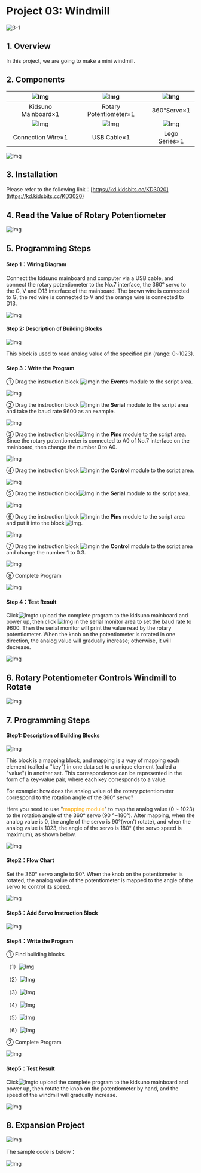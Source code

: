 # Project 03: Windmill

![3-1](./media/3-1.png)

## 1. Overview
In this project, we are going to make a mini windmill.

## 2. Components

|![Img](../media/kidsuno.png)|![Img](../media/Rotary.png)|![Img](../media/360.png)|
| :--: | :--: | :--: |
|Kidsuno Mainboard×1|Rotary Potentiometer×1|360°Servo×1|
|![Img](../media/Connection.png)|![Img](../media/USB.png)|![Img](../media/Lego11.png)| 
|Connection Wire×1|USB Cable×1| Lego Series×1 | 

![Img](../media/3-2.png)

## 3. Installation 

Please refer to the following link：[https://kd.kidsbits.cc/KD3020](https://kd.kidsbits.cc/KD3020)

## 4. Read the Value of Rotary Potentiometer

![Img](../media/3-17.png)

## 5. Programming Steps

#### Step 1：Wiring Diagram

Connect the kidsuno mainboard and computer via a USB cable, and connect the rotary potentiometer to the No.7 interface, the 360° servo to the G, V and D13 interface of the mainboard. The brown wire is connected to G, the red wire is connected to V and the orange wire is connected to D13.

![Img](../media/3-DD.png)

#### Step 2: Description of Building Blocks

![Img](../media/Z34.png)

This block is used to read analog value of the specified pin (range: 0~1023).

#### Step 3：Write the Program

① Drag the instruction block ![Img](../media/16.png)in the **Events** module to the script area.

![Img](../media/17.png)

② Drag the instruction block ![Img](../media/28.png)in the **Serial** module to the script area and take the baud rate 9600 as an example.

![Img](../media/29.png)

③ Drag the instruction block![Img](../media/30.png) in the **Pins** module to the script area. Since the rotary potentiometer is connected to A0 of No.7 interface on the mainboard, then change the number 0 to A0.

![Img](../media/Z31.png)

④ Drag the instruction block  ![Img](../media/27.png)in the **Control** module to the script area.

![Img](../media/Z32.png)

⑤ Drag the instruction block![Img](../media/33.png) in the **Serial** module to the script area.

![Img](../media/Z33.png)

⑥ Drag the instruction block ![Img](../media/Z34.png)in the **Pins** module to the script area and put it into the block ![Img](../media/33.png).

![Img](../media/Z35.png)

⑦ Drag the instruction block ![Img](../media/26.png)in the **Control** module to the script area and change the number 1 to 0.3.

![Img](../media/Z36.png)

⑧ Complete Program

![Img](../media/Z37.png)

#### Step 4：Test Result

Click![Img](../media/19.png)to upload the complete program to the kidsuno mainboard and power up, then  click ![Img](../media/38.png) in the serial monitor area to set the baud rate to 9600. Then the serial monitor will print the value read by the rotary potentiometer. When the knob on the potentiometer is rotated in one direction, the analog value will gradually increase; otherwise, it will decrease.

![Img](../media/Z38.png)

## 6. Rotary Potentiometer Controls Windmill to Rotate

![Img](../media/3-18.png)

## 7. Programming Steps

#### Step1: Description of Building Blocks

![Img](../media/Z39.png)

This block is a mapping block, and mapping is a way of mapping each element (called a "key") in one data set to a unique element (called a "value") in another set. This correspondence can be represented in the form of a key-value pair, where each key corresponds to a value.

For example: how does the analog value of the rotary potentiometer correspond to the rotation angle of the 360° servo?

Here you need to use "<span style="color: rgb(255, 169, 0);">mapping module</span>" to map the analog value (0 ~ 1023) to the rotation angle of the 360° servo (90 °~180°). After mapping, when the analog value is 0, the angle of the servo is 90°(won't rotate), and when the analog value is 1023, the angle of the servo is 180° ( the servo speed is maximum), as shown below.

![Img](../media/3-19.jpg)

#### Step2：Flow Chart

Set the 360° servo angle to 90°. When the knob on the potentiometer is rotated, the analog value of the potentiometer is mapped to the angle of the servo to control its speed.

![Img](../media/Z40.png)

#### Step3：Add **Servo** Instruction Block 

![Img](../media/42.png)

#### Step4：Write the Program

①  Find building blocks

（1）![Img](../media/43.png)
<br>  

（2）![Img](../media/44.png)
<br>

（3）![Img](../media/Z42.png)
<br>

（4）![Img](../media/Z43.png)
<br>

（5）![Img](../media/Z44.png)
<br>

（6）![Img](../media/Z41.png)
<br>

② Complete Program

![Img](../media/Z45.png)

#### Step5：Test Result

Click![Img](../media/19.png)to upload the complete program to the kidsuno mainboard and power up, then rotate the knob on the potentiometer by hand, and the speed of the windmill will gradually increase.

![Img](../media/3-23.png)

## 8. Expansion Project

![Img](../media/3-21.png)

The sample code is below：

![Img](../media/Z46.png)




